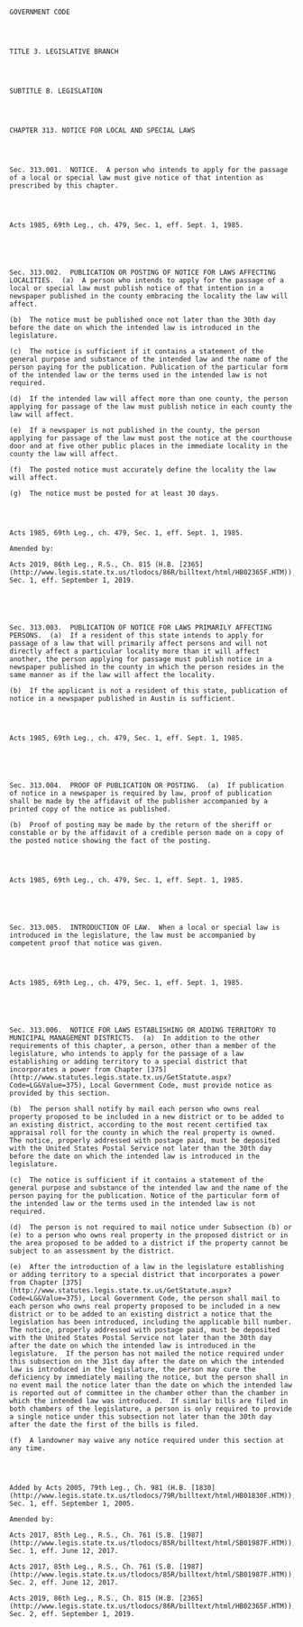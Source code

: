 ﻿
    
    
    	
    					
    
    
    GOVERNMENT CODE
    
      
    
    
    TITLE 3. LEGISLATIVE BRANCH
    
      
    
    
    SUBTITLE B. LEGISLATION
    
      
    
    
    CHAPTER 313. NOTICE FOR LOCAL AND SPECIAL LAWS
    
      
    
    
    Sec. 313.001.  NOTICE.  A person who intends to apply for the passage of a local or special law must give notice of that intention as prescribed by this chapter.
    
    
    
    
    Acts 1985, 69th Leg., ch. 479, Sec. 1, eff. Sept. 1, 1985.
    
    
    
    
    
    Sec. 313.002.  PUBLICATION OR POSTING OF NOTICE FOR LAWS AFFECTING LOCALITIES.  (a)  A person who intends to apply for the passage of a local or special law must publish notice of that intention in a newspaper published in the county embracing the locality the law will affect.
    
    (b)  The notice must be published once not later than the 30th day before the date on which the intended law is introduced in the legislature.
    
    (c)  The notice is sufficient if it contains a statement of the general purpose and substance of the intended law and the name of the person paying for the publication. Publication of the particular form of the intended law or the terms used in the intended law is not required.
    
    (d)  If the intended law will affect more than one county, the person applying for passage of the law must publish notice in each county the law will affect.
    
    (e)  If a newspaper is not published in the county, the person applying for passage of the law must post the notice at the courthouse door and at five other public places in the immediate locality in the county the law will affect.
    
    (f)  The posted notice must accurately define the locality the law will affect.
    
    (g)  The notice must be posted for at least 30 days.
    
    
    
    
    Acts 1985, 69th Leg., ch. 479, Sec. 1, eff. Sept. 1, 1985.
    
    Amended by: 
    
    Acts 2019, 86th Leg., R.S., Ch. 815 (H.B. [2365](http://www.legis.state.tx.us/tlodocs/86R/billtext/html/HB02365F.HTM)), Sec. 1, eff. September 1, 2019.
    
    
    
    
    
    Sec. 313.003.  PUBLICATION OF NOTICE FOR LAWS PRIMARILY AFFECTING PERSONS.  (a)  If a resident of this state intends to apply for passage of a law that will primarily affect persons and will not directly affect a particular locality more than it will affect another, the person applying for passage must publish notice in a newspaper published in the county in which the person resides in the same manner as if the law will affect the locality.
    
    (b)  If the applicant is not a resident of this state, publication of notice in a newspaper published in Austin is sufficient.
    
    
    
    
    Acts 1985, 69th Leg., ch. 479, Sec. 1, eff. Sept. 1, 1985.
    
    
    
    
    
    Sec. 313.004.  PROOF OF PUBLICATION OR POSTING.  (a)  If publication of notice in a newspaper is required by law, proof of publication shall be made by the affidavit of the publisher accompanied by a printed copy of the notice as published.
    
    (b)  Proof of posting may be made by the return of the sheriff or constable or by the affidavit of a credible person made on a copy of the posted notice showing the fact of the posting.
    
    
    
    
    Acts 1985, 69th Leg., ch. 479, Sec. 1, eff. Sept. 1, 1985.
    
    
    
    
    
    Sec. 313.005.  INTRODUCTION OF LAW.  When a local or special law is introduced in the legislature, the law must be accompanied by competent proof that notice was given.
    
    
    
    
    Acts 1985, 69th Leg., ch. 479, Sec. 1, eff. Sept. 1, 1985.
    
    
    
    
    
    Sec. 313.006.  NOTICE FOR LAWS ESTABLISHING OR ADDING TERRITORY TO MUNICIPAL MANAGEMENT DISTRICTS.  (a)  In addition to the other requirements of this chapter, a person, other than a member of the legislature, who intends to apply for the passage of a law establishing or adding territory to a special district that incorporates a power from Chapter [375](http://www.statutes.legis.state.tx.us/GetStatute.aspx?Code=LG&Value=375), Local Government Code, must provide notice as provided by this section.
    
    (b)  The person shall notify by mail each person who owns real property proposed to be included in a new district or to be added to an existing district, according to the most recent certified tax appraisal roll for the county in which the real property is owned.  The notice, properly addressed with postage paid, must be deposited with the United States Postal Service not later than the 30th day before the date on which the intended law is introduced in the legislature.
    
    (c)  The notice is sufficient if it contains a statement of the general purpose and substance of the intended law and the name of the person paying for the publication. Notice of the particular form of the intended law or the terms used in the intended law is not required.
    
    (d)  The person is not required to mail notice under Subsection (b) or (e) to a person who owns real property in the proposed district or in the area proposed to be added to a district if the property cannot be subject to an assessment by the district.
    
    (e)  After the introduction of a law in the legislature establishing or adding territory to a special district that incorporates a power from Chapter [375](http://www.statutes.legis.state.tx.us/GetStatute.aspx?Code=LG&Value=375), Local Government Code, the person shall mail to each person who owns real property proposed to be included in a new district or to be added to an existing district a notice that the legislation has been introduced, including the applicable bill number.  The notice, properly addressed with postage paid, must be deposited with the United States Postal Service not later than the 30th day after the date on which the intended law is introduced in the legislature.  If the person has not mailed the notice required under this subsection on the 31st day after the date on which the intended law is introduced in the legislature, the person may cure the deficiency by immediately mailing the notice, but the person shall in no event mail the notice later than the date on which the intended law is reported out of committee in the chamber other than the chamber in which the intended law was introduced.  If similar bills are filed in both chambers of the legislature, a person is only required to provide a single notice under this subsection not later than the 30th day after the date the first of the bills is filed.
    
    (f)  A landowner may waive any notice required under this section at any time.
    
    
    
    
    Added by Acts 2005, 79th Leg., Ch. 981 (H.B. [1830](http://www.legis.state.tx.us/tlodocs/79R/billtext/html/HB01830F.HTM)), Sec. 1, eff. September 1, 2005.
    
    Amended by: 
    
    Acts 2017, 85th Leg., R.S., Ch. 761 (S.B. [1987](http://www.legis.state.tx.us/tlodocs/85R/billtext/html/SB01987F.HTM)), Sec. 1, eff. June 12, 2017.
    
    Acts 2017, 85th Leg., R.S., Ch. 761 (S.B. [1987](http://www.legis.state.tx.us/tlodocs/85R/billtext/html/SB01987F.HTM)), Sec. 2, eff. June 12, 2017.
    
    Acts 2019, 86th Leg., R.S., Ch. 815 (H.B. [2365](http://www.legis.state.tx.us/tlodocs/86R/billtext/html/HB02365F.HTM)), Sec. 2, eff. September 1, 2019.
    
    
    
    
    				
